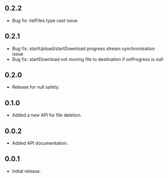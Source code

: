 ## 0.2.2

- Bug fix: listFiles type cast issue

## 0.2.1

- Bug fix: startUpload/startDownload progress stream synchronisation issue
- Bug fix: startDownload not moving file to destination if onProgress is null

## 0.2.0

- Release for null safety.

## 0.1.0

- Added a new API for file deletion.

## 0.0.2

- Added API documentation.

## 0.0.1

- Initial release.
